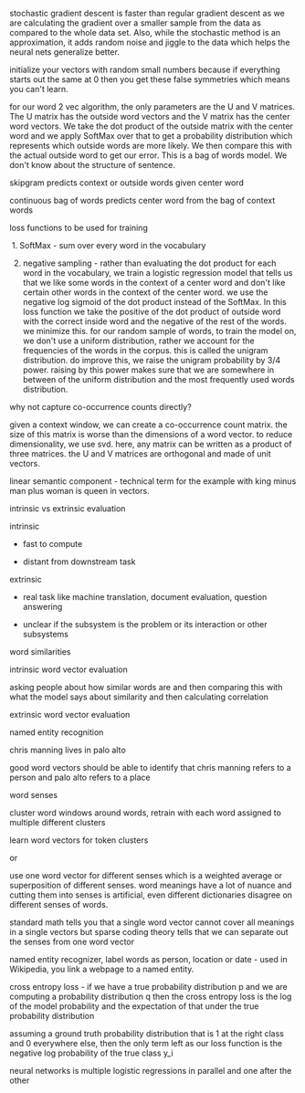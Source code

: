 stochastic gradient descent is faster than regular gradient descent as we are calculating the gradient over a smaller sample from the data as compared to the whole data set. Also, while the stochastic method is an approximation, it adds random noise and jiggle to the data which helps the neural nets generalize better.

initialize your vectors with random small numbers because if everything starts out the same at 0 then you get these false symmetries which means you can't learn.

for our word 2 vec algorithm, the only parameters are the U and V matrices. The U matrix has the outside word vectors and the V matrix has the center word vectors. We take the dot product of the outside matrix with the center word and we apply SoftMax over that to get a probability distribution which represents which outside words are more likely. We then compare this with the actual outside word to get our error. This is a bag of words model. We don't know about the structure of sentence.

skipgram predicts context or outside words given center word

continuous bag of words predicts center word from the bag of context words

loss functions to be used for training

 1. SoftMax - sum over every word in the vocabulary

2. negative sampling - rather than evaluating the dot product for each word in the vocabulary, we train a logistic regression model that tells us that we like some words in the context of a center word and don't like certain other words in the context of the center word. we use the negative log sigmoid of the dot product instead of the SoftMax. In this loss function we take the positive of the dot product of outside word with the correct inside word and the negative of the rest of the words. we minimize this. for our random sample of words, to train the model on, we don't use a uniform distribution, rather we account for the frequencies of the words in the corpus. this is called the unigram distribution. do improve this, we raise the unigram probability by 3/4 power. raising by this power makes sure that we are somewhere in between of the uniform distribution and the most frequently used words distribution.

why not capture co-occurrence counts directly?

given a context window, we can create a co-occurrence count matrix. the size of this matrix is worse than the dimensions of a word vector. to reduce dimensionality, we use svd. here, any matrix can be written as a product of three matrices. the U and V matrices are orthogonal and made of unit vectors.

linear semantic component - technical term for the example with king minus man plus woman is queen in vectors.

intrinsic vs extrinsic evaluation

intrinsic

- fast to compute

- distant from downstream task

extrinsic

- real task like machine translation, document evaluation, question answering

- unclear if the subsystem is the problem or its interaction or other subsystems

word similarities

intrinsic word vector evaluation

asking people about how similar words are and then comparing this with what the model says about similarity and then calculating correlation

extrinsic word vector evaluation

named entity recognition

chris manning lives in palo alto

good word vectors should be able to identify that chris manning refers to a person and palo alto refers to a place

word senses

cluster word windows around words, retrain with each word assigned to multiple different clusters

learn word vectors for token clusters

or

use one word vector for different senses which is a weighted average or superposition of different senses. word meanings have a lot of nuance and cutting them into senses is artificial, even different dictionaries disagree on different senses of words.

standard math tells you that a single word vector cannot cover all meanings in a single vectors but sparse coding theory tells that we can separate out the senses from one word vector

named entity recognizer, label words as person, location or date - used in Wikipedia, you link a webpage to a named entity.

cross entropy loss - if we have a true probability distribution p and we are computing a probability distribution q then the cross entropy loss is the log of the model probability and the expectation of that under the true probability distribution

assuming a ground truth probability distribution that is 1 at the right class and 0 everywhere else, then the only term left as our loss function is the negative log probability of the true class y_i

neural networks is multiple logistic regressions in parallel and one after the other